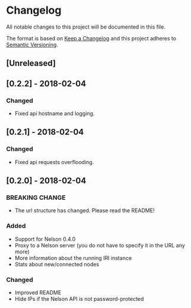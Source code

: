 # Changelog
All notable changes to this project will be documented in this file.

The format is based on [Keep a Changelog](http://keepachangelog.com/en/1.0.0/)
and this project adheres to [Semantic Versioning](http://semver.org/spec/v2.0.0.html).

## [Unreleased]

## [0.2.2] - 2018-02-04

### Changed
- Fixed api hostname and logging.

## [0.2.1] - 2018-02-04

### Changed
- Fixed api requests overflooding.

## [0.2.0] - 2018-02-04

### BREAKING CHANGE
- The url structure has changed. Please read the README!

### Added
- Support for Nelson 0.4.0
- Proxy to a Nelson server (you do not have to specify it in the URL any more)
- More information about the running IRI instance
- Stats about new/connected nodes

### Changed
- Improved README
- Hide IPs if the Nelson API is not password-protected
